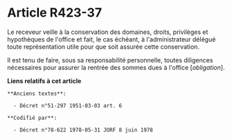 # Article R423-37

Le receveur veille à la conservation des domaines, droits, privilèges et hypothèques de l'office et fait, le cas échéant, à
l'administrateur délégué toute représentation utile pour que soit assurée cette conservation.

Il est tenu de faire, sous sa responsabilité personnelle, toutes diligences nécessaires pour assurer la rentrée des sommes
dues à l'office [*obligation*].

**Liens relatifs à cet article**

	**Anciens textes**:

	  - Décret n°51-297 1951-03-03 art. 6

	**Codifié par**:

	  - Décret n°78-622 1978-05-31 JORF 8 juin 1978
